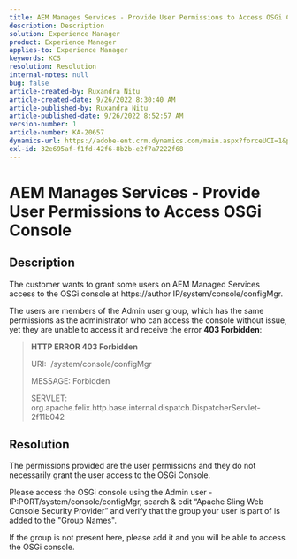 ```yaml
---
title: AEM Manages Services - Provide User Permissions to Access OSGi Console
description: Description
solution: Experience Manager
product: Experience Manager
applies-to: Experience Manager
keywords: KCS
resolution: Resolution
internal-notes: null
bug: false
article-created-by: Ruxandra Nitu
article-created-date: 9/26/2022 8:30:40 AM
article-published-by: Ruxandra Nitu
article-published-date: 9/26/2022 8:52:57 AM
version-number: 1
article-number: KA-20657
dynamics-url: https://adobe-ent.crm.dynamics.com/main.aspx?forceUCI=1&pagetype=entityrecord&etn=knowledgearticle&id=0a46467f-753d-ed11-9db1-002248086a73
exl-id: 32e695af-f1fd-42f6-8b2b-e2f7a7222f68
---
```

# AEM Manages Services - Provide User Permissions to Access OSGi Console

## Description


The customer wants to grant some users on AEM Managed Services access to the OSGi console at https://author IP/system/console/configMgr.

The users are members of the Admin user group, which has the same permissions as the administrator who can access the console without issue, yet they are unable to access it and receive the error <b>403 Forbidden</b>:


> <b>HTTP ERROR 403 Forbidden</b>
> 
> URI:  /system/console/configMgr
> 
> MESSAGE: Forbidden
> 
> SERVLET: org.apache.felix.http.base.internal.dispatch.DispatcherServlet-2f11b042



## Resolution




The permissions provided are the user permissions and they do not necessarily grant the user access to the OSGi Console.

Please access the OSGi console using the Admin user - IP:PORT/system/console/configMgr, search & edit “Apache Sling Web Console Security Provider” and verify that the group your user is part of is added to the "Group Names".

If the group is not present here, please add it and you will be able to access the OSGi console.

